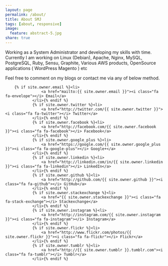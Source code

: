 ```yaml
---
layout: page
permalink: /about/
title: About SMJ
tags: [about, responsive]
image:
  feature: abstract-5.jpg
share: true
---
```

<p>Working as a System Administrator and developing my skills with time. Currently I am working on Linux (Debian), Apache, Nginx, MySQL, PostgreSQL, Ruby, Sensu, Graphite, Various AWS products, OpenSource applications ( WordPress Magento ) etc</p>
<p>Feel free to comment on my blogs or contact me via any of below method.</p>


        {% if site.owner.email %}<li>
					<a href="mailto:{{ site.owner.email }}"><i class="fa fa-envelope"></i> Email</a>
				</li>{% endif %}
				{% if site.owner.twitter %}<li>
					<a href="http://twitter.com/{{ site.owner.twitter }}"><i class="fa fa-twitter"></i> Twitter</a>
				</li>{% endif %}
				{% if site.owner.facebook %}<li>
					<a href="http://facebook.com/{{ site.owner.facebook }}"><i class="fa fa-facebook"></i> Facebook</a>
				</li>{% endif %}
				{% if site.owner.google_plus %}<li>
					<a href="https://google.com/{{ site.owner.google_plus }}"><i class="fa fa-google-plus"></i> Google+</a>
				</li>{% endif %}
				{% if site.owner.linkedin %}<li>
					<a href="http://linkedin.com/in/{{ site.owner.linkedin }}"><i class="fa fa-linkedin"></i> LinkedIn</a>
				</li>{% endif %}
				{% if site.owner.github %}<li>
					<a href="http://github.com/{{ site.owner.github }}"><i class="fa fa-github"></i> GitHub</a>
				</li>{% endif %}
				{% if site.owner.stackexchange %}<li>
					<a href="{{ site.owner.stackexchange }}"><i class="fa fa-stack-exchange"></i> Stackexchange</a>
				</li>{% endif %}
				{% if site.owner.instagram %}<li>
					<a href="http://instagram.com/{{ site.owner.instagram }}"><i class="fa fa-instagram"></i> Instagram</a>
				</li>{% endif %}
				{% if site.owner.flickr %}<li>
					<a href="http://www.flickr.com/photos/{{ site.owner.flickr }}"><i class="fa fa-flickr"></i> Flickr</a>
				</li>{% endif %}
				{% if site.owner.tumblr %}<li>
					<a href="http://{{ site.owner.tumblr }}.tumblr.com"><i class="fa fa-tumblr"></i> Tumblr</a>
				</li>{% endif %}
